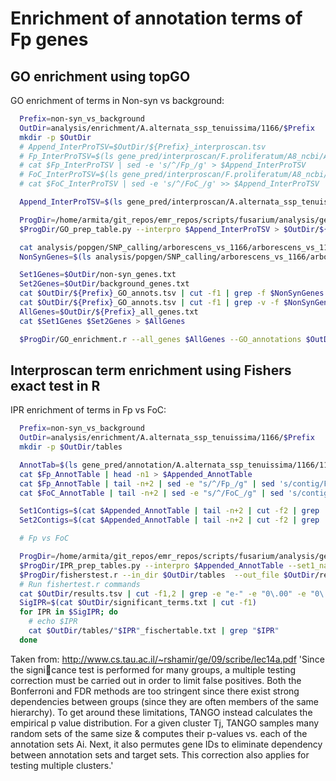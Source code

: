 # Enrichment of annotation terms of Fp genes

## GO enrichment using topGO


GO enrichment of terms in Non-syn vs background:

```bash
  Prefix=non-syn_vs_background
  OutDir=analysis/enrichment/A.alternata_ssp_tenuissima/1166/$Prefix
  mkdir -p $OutDir
  # Append_InterProTSV=$OutDir/${Prefix}_interproscan.tsv
  # Fp_InterProTSV=$(ls gene_pred/interproscan/F.proliferatum/A8_ncbi/A8_ncbi_interproscan.tsv)
  # cat $Fp_InterProTSV | sed -e 's/^/Fp_/g' > $Append_InterProTSV
  # FoC_InterProTSV=$(ls gene_pred/interproscan/F.proliferatum/A8_ncbi/A8_ncbi_interproscan.tsv)
  # cat $FoC_InterProTSV | sed -e 's/^/FoC_/g' >> $Append_InterProTSV

  Append_InterProTSV=$(ls gene_pred/interproscan/A.alternata_ssp_tenuissima/1166/1166_interproscan.tsv)

  ProgDir=/home/armita/git_repos/emr_repos/scripts/fusarium/analysis/gene_enrichment
  $ProgDir/GO_prep_table.py --interpro $Append_InterProTSV > $OutDir/${Prefix}_GO_annots.tsv

  cat analysis/popgen/SNP_calling/arborescens_vs_1166/arborescens_vs_1166_filtered_no_indels.recode_nonsyn.vcf | grep -v '#' | cut -f8 | cut -f7 -d '|' | sort | uniq > analysis/popgen/SNP_calling/arborescens_vs_1166/arborescens_vs_1166_filtered_no_indels.recode_nonsyn_names.txt
  NonSynGenes=$(ls analysis/popgen/SNP_calling/arborescens_vs_1166/arborescens_vs_1166_filtered_no_indels.recode_nonsyn_names.txt)

  Set1Genes=$OutDir/non-syn_genes.txt
  Set2Genes=$OutDir/background_genes.txt
  cat $OutDir/${Prefix}_GO_annots.tsv | cut -f1 | grep -f $NonSynGenes | sed -e 's/$/\t0.001/g' > $Set1Genes
  cat $OutDir/${Prefix}_GO_annots.tsv | cut -f1 | grep -v -f $NonSynGenes | sed -e 's/$/\t1.00/g' > $Set2Genes
  AllGenes=$OutDir/${Prefix}_all_genes.txt
  cat $Set1Genes $Set2Genes > $AllGenes

  $ProgDir/GO_enrichment.r --all_genes $AllGenes --GO_annotations $OutDir/${Prefix}_GO_annots.tsv --out_dir $OutDir > $OutDir/output.txt
```

## Interproscan term enrichment using Fishers exact test in R

IPR enrichment of terms in Fp vs FoC:

```bash
  Prefix=non-syn_vs_background
  OutDir=analysis/enrichment/A.alternata_ssp_tenuissima/1166/$Prefix
  mkdir -p $OutDir/tables

  AnnotTab=$(ls gene_pred/annotation/A.alternata_ssp_tenuissima/1166/1166_annotation_ncbi.tsv)
  cat $Fp_AnnotTable | head -n1 > $Appended_AnnotTable
  cat $Fp_AnnotTable | tail -n+2 | sed -e "s/^/Fp_/g" | sed 's/contig/Fp_contig/g' >> $Appended_AnnotTable
  cat $FoC_AnnotTable | tail -n+2 | sed -e "s/^/FoC_/g" | sed 's/contig/FoC_contig/g' >> $Appended_AnnotTable

  Set1Contigs=$(cat $Appended_AnnotTable | tail -n+2 | cut -f2 | grep 'Fp_' | sort | uniq | tr -d '\n' | sed 's/Fp/ Fp/g')
  Set2Contigs=$(cat $Appended_AnnotTable | tail -n+2 | cut -f2 | grep 'FoC_' | sort | uniq | tr -d '\n' | sed 's/FoC/ FoC/g')

  # Fp vs FoC

  ProgDir=/home/armita/git_repos/emr_repos/scripts/fusarium/analysis/gene_enrichment
  $ProgDir/IPR_prep_tables.py --interpro $Appended_AnnotTable --set1_name Fp_genes --set2_name FoC_genes --contig_set1 $Set1Contigs  --contig_set2 $Set2Contigs --outdir $OutDir/tables
  $ProgDir/fisherstest.r --in_dir $OutDir/tables  --out_file $OutDir/results.tsv
  # Run fishertest.r commands
  cat $OutDir/results.tsv | cut -f1,2 | grep -e "e-" -e "0\.00" -e "0\.01" -e "0\.02" -e "0\.03" -e "0\.04"  > $OutDir/significant_terms.txt
  SigIPR=$(cat $OutDir/significant_terms.txt | cut -f1)
  for IPR in $SigIPR; do
    # echo $IPR
    cat $OutDir/tables/"$IPR"_fischertable.txt | grep "$IPR"
  done
```

Taken from: http://www.cs.tau.ac.il/~rshamir/ge/09/scribe/lec14a.pdf
'Since the signi􏰃cance test is performed for many groups, a multiple testing correction must be carried out in order to limit false positives. Both the Bonferroni and FDR methods are too stringent since there exist strong dependencies between groups (since they are often members of the same hierarchy). To get around these limitations, TANGO instead calculates the empirical p value distribution. For a given cluster Tj, TANGO samples many random sets of the same size & computes their p-values vs. each of the annotation sets Ai. Next, it also permutes gene IDs to eliminate dependency between annotation sets and target sets. This correction also applies for testing multiple clusters.'
